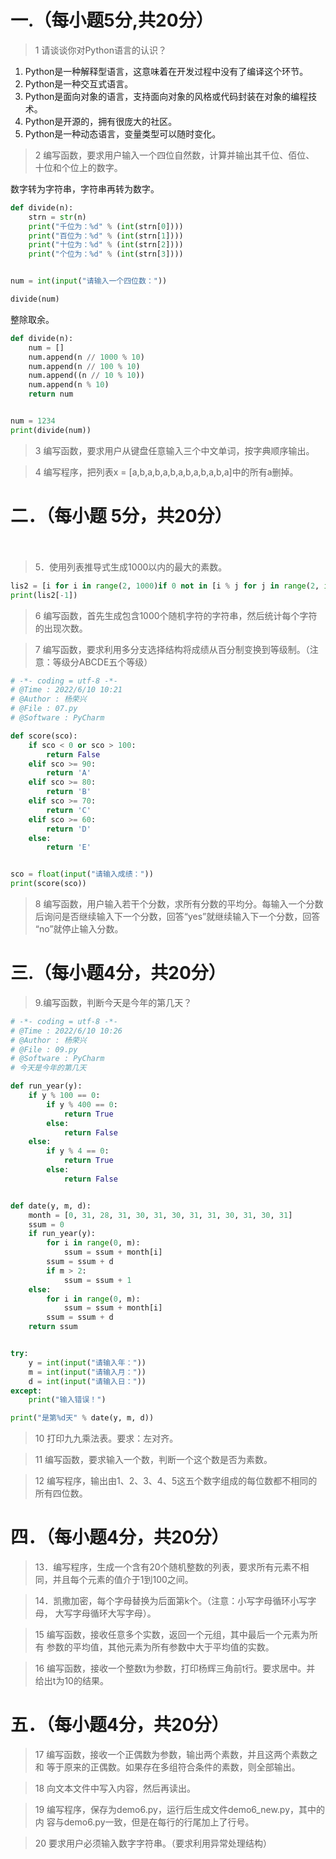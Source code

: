 # 一.（每小题5分,共20分）

> 1 请谈谈你对Python语言的认识？

1. Python是一种解释型语言，这意味着在开发过程中没有了编译这个环节。
2. Python是一种交互式语言。
3. Python是面向对象的语言，支持面向对象的风格或代码封装在对象的编程技术。
4. Python是开源的，拥有很庞大的社区。
5. Python是一种动态语言，变量类型可以随时变化。

> 2 编写函数，要求用户输入一个四位自然数，计算并输出其千位、佰位、 十位和个位上的数字。  

数字转为字符串，字符串再转为数字。

```python
def divide(n):
    strn = str(n)
    print("千位为：%d" % (int(strn[0])))
    print("百位为：%d" % (int(strn[1])))
    print("十位为：%d" % (int(strn[2])))
    print("个位为：%d" % (int(strn[3])))


num = int(input("请输入一个四位数："))

divide(num)
```

整除取余。

```python
def divide(n):
    num = []
    num.append(n // 1000 % 10)
    num.append(n // 100 % 10)
    num.append((n // 10 % 10))
    num.append(n % 10)
    return num


num = 1234
print(divide(num))
```

> 3 编写函数，要求用户从键盘任意输入三个中文单词，按字典顺序输出。  

> 4 编写程序，把列表x = [a,b,a,b,a,b,a,b,a,b,a,b,a]中的所有a删掉。  


# 二．（每小题 5分，共20分）
　　　
> 5．使用列表推导式生成1000以内的最大的素数。  

```python
lis2 = [i for i in range(2, 1000)if 0 not in [i % j for j in range(2, int(i**0.5)+1)]]
print(lis2[-1])
```

> 6 编写函数，首先生成包含1000个随机字符的字符串，然后统计每个字符的出现次数。  


> 7 编写函数，要求利用多分支选择结构将成绩从百分制变换到等级制。（注意：等级分ABCDE五个等级）  

```python
# -*- coding = utf-8 -*-
# @Time : 2022/6/10 10:21
# @Author : 杨荣兴
# @File : 07.py
# @Software : PyCharm

def score(sco):
    if sco < 0 or sco > 100:
        return False
    elif sco >= 90:
        return 'A'
    elif sco >= 80:
        return 'B'
    elif sco >= 70:
        return 'C'
    elif sco >= 60:
        return 'D'
    else:
        return 'E'


sco = float(input("请输入成绩："))
print(score(sco))

```

>8 编写函数，用户输入若干个分数，求所有分数的平均分。每输入一个分数
后询问是否继续输入下一个分数，回答“yes”就继续输入下一个分数，回答
“no”就停止输入分数。


# 三.（每小题4分，共20分）                

> 9.编写函数，判断今天是今年的第几天？

```python
# -*- coding = utf-8 -*-
# @Time : 2022/6/10 10:26
# @Author : 杨荣兴
# @File : 09.py
# @Software : PyCharm
# 今天是今年的第几天

def run_year(y):
    if y % 100 == 0:
        if y % 400 == 0:
            return True
        else:
            return False
    else:
        if y % 4 == 0:
            return True
        else:
            return False


def date(y, m, d):
    month = [0, 31, 28, 31, 30, 31, 30, 31, 31, 30, 31, 30, 31]
    ssum = 0
    if run_year(y):
        for i in range(0, m):
            ssum = ssum + month[i]
        ssum = ssum + d
        if m > 2:
            ssum = ssum + 1
    else:
        for i in range(0, m):
            ssum = ssum + month[i]
        ssum = ssum + d
    return ssum


try:
    y = int(input("请输入年："))
    m = int(input("请输入月："))
    d = int(input("请输入日："))
except:
    print("输入错误！")

print("是第%d天" % date(y, m, d))

```

> 10 打印九九乘法表。要求：左对齐。

> 11 编写函数，要求输入一个数，判断一个这个数是否为素数。

> 12 编写程序，输出由1、2、3、4、5这五个数字组成的每位数都不相同的所有四位数。

# 四．（每小题4分，共20分）

> 13．编写程序，生成一个含有20个随机整数的列表，要求所有元素不相同，并且每个元素的值介于1到100之间。

> 14．凯撒加密，每个字母替换为后面第k个。（注意：小写字母循环小写字母，
大写字母循环大写字母）。

> 15 编写函数，接收任意多个实数，返回一个元组，其中最后一个元素为所有
参数的平均值，其他元素为所有参数中大于平均值的实数。


> 16 编写函数，接收一个整数t为参数，打印杨辉三角前t行。要求居中。并
给出t为10的结果。
         

# 五．（每小题4分，共20分）
           
> 17 编写函数，接收一个正偶数为参数，输出两个素数，并且这两个素数之和
等于原来的正偶数。如果存在多组符合条件的素数，则全部输出。

> 18 向文本文件中写入内容，然后再读出。

> 19 编写程序，保存为demo6.py，运行后生成文件demo6_new.py，其中的内
容与demo6.py一致，但是在每行的行尾加上了行号。

> 20 要求用户必须输入数字字符串。（要求利用异常处理结构）
